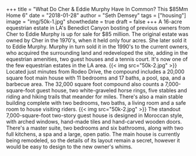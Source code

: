 +++
title = "What Do Cher & Eddie Murphy Have In Common? This $85Mm Home 6"
date = "2018-01-28"
author = "Seth Demsey"
tags = ["housing"]
image = "img/50k-1.jpg"
showthedate = true
draft = false
+++
A 16-acre equestrian estate in LA's Benedict Canyon bosting of previous owners from Cher to Eddie Murphy is up for sale for $85 million.
The original estate was owned by Cher in the 1970's, when it held only four acres. She later sold it to Eddie Murphy. Murphy in turn sold it in the 1990's to the current owners, who acquired the surrounding land and redeveloped the site, adding in the equestrian amenities, two guest houses and a tennis court. It's now one of the few equestrian estates in the LA area.
{{< img src="50k-2.jpg" >}}
Located just minutes from Rodeo Drive, the compound includes a 20,000 square foot main house with 11 bedrooms and 17 baths, a pool, spa, and a barbecue area. The 32,000 square foot compound also counts a 7,000-square-foot guest house, two white-graveled horse rings, five stables and riding and hiking trails that meander for miles. There's also a main stable building complete with two bedrooms, two baths, a living room and a safe room to house visiting riders.
{{< img src="50k-2.jpg" >}}
The standout 7,000-square-foot two-story guest house is designed in Moroccan style, with arched windows, hand-made tiles and hand-carved wooden doors. There's a master suite, two bedrooms and six bathrooms, along with two full kitchens, a spa and a large, open patio.
The main house is currently being remodeled, so the details of its layout remain a secret, however it would be easy to design to the new owner's whims.